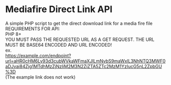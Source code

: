 # Mediafire Direct Link API
 A simple PHP script to get the direct download link for a media fire file  
 REQUIREMENTS FOR API:  
 PHP 8+  
 YOU MUST PASS THE REQUESTED URL AS A GET REQUEST. THE URL MUST BE BASE64 ENCODED AND URL ENCODED!  
 ex.  
 https://example.com/endpoint?url=aHR0cHM6Ly93d3cubWVkaWFmaXJlLmNvbS9maWxlL3NhNTQ3MWF0aDJvai84Zjg1MTdhMzZjNzliM2M3N2ZiZTA5ZTc2MzM1YzIucG5nL2ZpbGU%3D  
 (The example link does not work)
